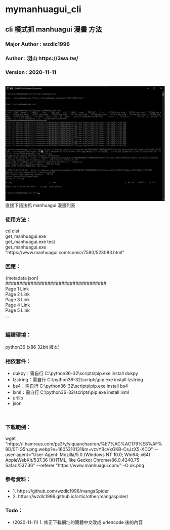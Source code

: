 # mymanhuagui_cli
<h2>cli 模式抓 manhuagui 漫畫 方法</h2>
<h3>Major Author : wzdlc1996</h3>
<h3>Author : 羽山 https://3wa.tw/</h3>
<h3>Version : 2020-11-11</h3>
<br>
<img src="snapshot/m1.png">
直接下語法抓 manhuagui 漫畫列表
<br>
<h3>使用方法：</h3>
cd dist<br>
get_manhuagui.exe<br>
get_manhuagui.exe test<br>
get_manhuagui.exe "https://www.manhuagui.com/comic/7580/523083.html"<br>

<h3>回應：</h3>
{metadata json}<br>
####################################<br>
Page 1 Link<br>
Page 2 Link<br>
Page 3 Link<br>
Page 4 Link<br>
Page 5 Link<br>
...<br>
<br>
<h3>編譯環境：</h3>
python36 (x86 32bit 版本)
<br>
<h3>相依套件：</h3>
<ul>
  <li>dukpy：需自行 C:\python36-32\scripts\pip.exe install dukpy</li>
  <li>lzstring：需自行 C:\python36-32\scripts\pip.exe install lzstring</li>
  <li>bs4：需自行 C:\python36-32\scripts\pip.exe install bs4</li>
  <li>lxml：需自行 C:\python36-32\scripts\pip.exe install lxml</li>
  <li>urllib</li>
  <li>json</li>
</ul>
<br>
<h3>下載範例：</h3>
wget "https://i.hamreus.com/ps3/y/yiquanchaoren/%E7%AC%AC179%E8%AF%9D/0TIG5n.png.webp?e=1605310131&m=vzvYBcVxGKB-CsJzX5-XDQ" --user-agent="User-Agent: Mozilla/5.0 (Windows NT 10.0; Win64; x64) AppleWebKit/537.36 (KHTML, like Gecko) Chrome/86.0.4240.75 Safari/537.36" --referer "https://www.manhuagui.com/"  -O ok.png
<h3>參考資料：</h3>
<ul>
  <li>1. https://github.com/wzdlc1996/mangaSpider</li>
  <li>2. https://wzdlc1996.github.io/artic/other/mangaspider/</li>
</ul>  
<h3>Todo：</h3>
<ul>
  <li>(2020-11-11) 1. 修正下載網址的簡體中文改成 urlencode 後的內容</li>
</ul>